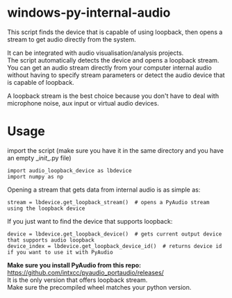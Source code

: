 # windows-py-internal-audio
This script finds the device that is capable of using loopback, then opens a stream to get audio directly from the system. 

It can be integrated with audio visualisation/analysis projects.  
The script automatically detects the device and opens a loopback stream.  
You can get an audio stream directly from your computer internal audio without having to specify stream parameters or detect the audio device that is capable of loopback.  

A loopback stream is the best choice because you don't have to deal with microphone noise, aux input or virtual audio devices.

# Usage

import the script (make sure you have it in the same directory and you have an empty \__init__.py file)
```
import audio_loopback_device as lbdevice
import numpy as np
```

Opening a stream that gets data from internal audio is as simple as:
```
stream = lbdevice.get_loopback_stream()  # opens a PyAudio stream using the loopback device
```

If you just want to find the device that supports loopback:
```
device = lbdevice.get_loopback_device()  # gets current output device that supports audio loopback
device_index = lbdevice.get_loopback_device_id()  # returns device id if you want to use it with PyAudio
```


**Make sure you install PyAudio from this repo:** https://github.com/intxcc/pyaudio_portaudio/releases/  
It is the only version that offers loopback stream.  
Make sure the precompiled wheel matches your python version.  
